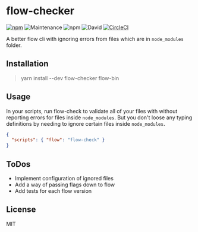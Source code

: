 # flow-checker

[![npm](https://img.shields.io/npm/v/flow-checker.svg)](https://www.npmjs.com/package/flow-checker) ![Maintenance](https://img.shields.io/maintenance/yes/2018.svg) ![npm](https://img.shields.io/npm/l/flow-checker.svg) ![David](https://img.shields.io/david/HenriBeck/flow-checker.svg) [![CircleCI](https://circleci.com/gh/HenriBeck/flow-checker.svg?style=svg)](https://circleci.com/gh/HenriBeck/flow-checker)

A better flow cli with ignoring errors from files which are in `node_modules` folder.

## Installation

> yarn install --dev flow-checker flow-bin

## Usage

In your scripts, run flow-check to validate all of your files with without reporting errors for files inside `node_modules`.
But you don't loose any typing definitions by needing to ignore certain files inside `node_modules`.

```json
{
  "scripts": { "flow": "flow-check" }
}
```

## ToDos

- Implement configuration of ignored files
- Add a way of passing flags down to flow
- Add tests for each flow version

## License

MIT
